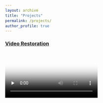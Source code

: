 ```yaml
---
layout: archive
title: "Projects"
permalink: /projects/
author_profile: true
---
```


### [Video Restoration](https://github.com/suyukun666/UFO)

<video id="video" controls="" preload="none" poster="封面">
      <source id="mp4" src="../images/demo.mp4" type="video/mp4">
</videos>

### [Video Surveillance]()

<center>
<img src="../images/eccv20.png">
</center>

### [Video Tracking]()

<video id="video" controls="" preload="none" poster="封面">
      <source id="mp4" src="../images/t1.mp4" type="video/mp4">
</videos>


